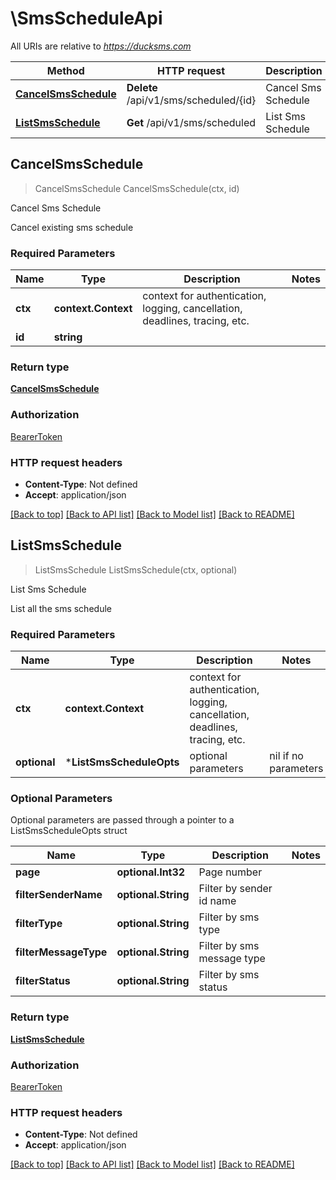 # \SmsScheduleApi

All URIs are relative to *https://ducksms.com*

Method | HTTP request | Description
------------- | ------------- | -------------
[**CancelSmsSchedule**](SmsScheduleApi.md#CancelSmsSchedule) | **Delete** /api/v1/sms/scheduled/{id} | Cancel Sms Schedule
[**ListSmsSchedule**](SmsScheduleApi.md#ListSmsSchedule) | **Get** /api/v1/sms/scheduled | List Sms Schedule



## CancelSmsSchedule

> CancelSmsSchedule CancelSmsSchedule(ctx, id)

Cancel Sms Schedule

Cancel existing sms schedule

### Required Parameters


Name | Type | Description  | Notes
------------- | ------------- | ------------- | -------------
**ctx** | **context.Context** | context for authentication, logging, cancellation, deadlines, tracing, etc.
**id** | **string**|  | 

### Return type

[**CancelSmsSchedule**](CancelSmsSchedule.md)

### Authorization

[BearerToken](../README.md#BearerToken)

### HTTP request headers

- **Content-Type**: Not defined
- **Accept**: application/json

[[Back to top]](#) [[Back to API list]](../README.md#documentation-for-api-endpoints)
[[Back to Model list]](../README.md#documentation-for-models)
[[Back to README]](../README.md)


## ListSmsSchedule

> ListSmsSchedule ListSmsSchedule(ctx, optional)

List Sms Schedule

List all the sms schedule

### Required Parameters


Name | Type | Description  | Notes
------------- | ------------- | ------------- | -------------
**ctx** | **context.Context** | context for authentication, logging, cancellation, deadlines, tracing, etc.
 **optional** | ***ListSmsScheduleOpts** | optional parameters | nil if no parameters

### Optional Parameters

Optional parameters are passed through a pointer to a ListSmsScheduleOpts struct


Name | Type | Description  | Notes
------------- | ------------- | ------------- | -------------
 **page** | **optional.Int32**| Page number | 
 **filterSenderName** | **optional.String**| Filter by sender id name | 
 **filterType** | **optional.String**| Filter by sms type | 
 **filterMessageType** | **optional.String**| Filter by sms message type | 
 **filterStatus** | **optional.String**| Filter by sms status | 

### Return type

[**ListSmsSchedule**](ListSmsSchedule.md)

### Authorization

[BearerToken](../README.md#BearerToken)

### HTTP request headers

- **Content-Type**: Not defined
- **Accept**: application/json

[[Back to top]](#) [[Back to API list]](../README.md#documentation-for-api-endpoints)
[[Back to Model list]](../README.md#documentation-for-models)
[[Back to README]](../README.md)

